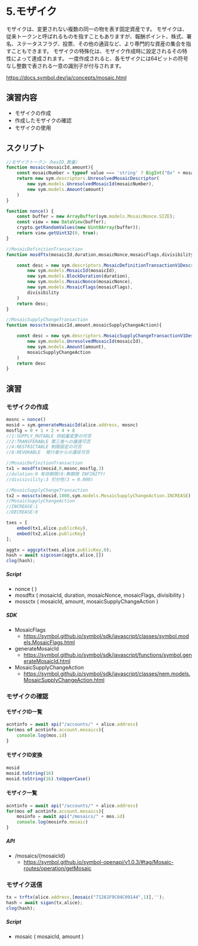 # 5.モザイク

モザイクは、変更されない複数の同一の物を表す固定資産です。
モザイクは、従来トークンと呼ばれるものを指すこともありますが、報酬ポイント、株式、署名、ステータスフラグ、投票、その他の通貨など、より専門的な資産の集合を指すこともできます。
モザイクの特殊化は、モザイク作成時に設定されるその特性によって達成されます。
一度作成されると、各モザイクには64ビットの符号なし整数で表される一意の識別子が付与されます。

https://docs.symbol.dev/ja/concepts/mosaic.html

## 演習内容
- モザイクの作成
- 作成したモザイクの確認
- モザイクの使用

## スクリプト


```js
//モザイクトークン（hexID,数量）
function mosaic(mosaicId,amount){
    const mosaicNumber = typeof value === 'string' ? BigInt("0x" + mosaicId) : mosaicId;
    return new sym.descriptors.UnresolvedMosaicDescriptor(
        new sym.models.UnresolvedMosaicId(mosaicNumber), 
        new sym.models.Amount(amount)
    )
}

function nonce() {
    const buffer = new ArrayBuffer(sym.models.MosaicNonce.SIZE);
    const view = new DataView(buffer);
    crypto.getRandomValues(new Uint8Array(buffer));
    return view.getUint32(0, true);
}

//MosaicDefinitionTransaction
function mosdftx(mosaicId,duration,mosaicNonce,mosaicFlags,divisibility){

    const desc = new sym.descriptors.MosaicDefinitionTransactionV1Descriptor(
        new sym.models.MosaicId(mosaicId),
        new sym.models.BlockDuration(duration),
        new sym.models.MosaicNonce(mosaicNonce),
        new sym.models.MosaicFlags(mosaicFlags),
        divisibility
    )
    return desc;
}

//MosaicSupplyChangeTransaction
function mossctx(mosaicId,amount,mosaicSupplyChangeAction){

    const desc = new sym.descriptors.MosaicSupplyChangeTransactionV1Descriptor(
        new sym.models.UnresolvedMosaicId(mosaicId),
        new sym.models.Amount(amount),
        mosaicSupplyChangeAction
    )
    return desc
}
```

## 演習

### モザイクの作成
```js
mosnc = nonce()
mosid = sym.generateMosaicId(alice.address, mosnc)
mosflg = 0 + 1 + 2 + 4 + 8
//1:SUPPLY_MUTABLE 供給量変更の可否
//2:TRANSFERABLE 第三者への譲渡可否
//4:RESTRICTABLE 制限設定の可否
//8:REVOKABLE  発行者からの還収可否

//MosaicDefinitionTransaction
tx1 = mosdftx(mosid,0,mosnc,mosflg,3)
//dulation:0 有効期限(0:無期限 INFINITY)
//divisivility:3 可分性(3 = 0.000)

//MosaicSupplyChangeTransaction
tx2 = mossctx(mosid,1000,sym.models.MosaicSupplyChangeAction.INCREASE)
//MosaicSupplyChangeAction
//INCREASE:1
//DECREASE:0

txes = [
    embed(tx1,alice.publicKey),
    embed(tx2,alice.publicKey)
];

aggtx = aggcptx(txes,alice.publicKey,0);
hash = await sigcosan(aggtx,alice,[])
clog(hash);
```
##### Script
- nonce ( )
- mosdftx ( mosaicId, duration, mosaicNonce, mosaicFlags, divisibility )
- mossctx ( mosaicId, amount, mosaicSupplyChangeAction )

##### SDK
- MosaicFlags
    - https://symbol.github.io/symbol/sdk/javascript/classes/symbol.models.MosaicFlags.html
- generateMosaicId
    - https://symbol.github.io/symbol/sdk/javascript/functions/symbol.generateMosaicId.html
- MosaicSupplyChangeAction
    - https://symbol.github.io/symbol/sdk/javascript/classes/nem.models.MosaicSupplyChangeAction.html 

### モザイクの確認

#### モザイクID一覧
```js
acntinfo = await api("/accounts/" + alice.address)
for(mos of acntinfo.account.mosaics){
    console.log(mos.id)
}
```
#### モザイクID変換
```js
mosid
mosid.toString(16)
mosid.toString(16).toUpperCase()
```
#### モザイク一覧
```js
acntinfo = await api("/accounts/" + alice.address)
for(mos of acntinfo.account.mosaics){
    mosinfo = await api("/mosaics/" + mos.id)
    console.log(mosinfo.mosaic)
}
```
##### API
- /mosaics/{mosaicId}
    - https://symbol.github.io/symbol-openapi/v1.0.3/#tag/Mosaic-routes/operation/getMosaic 
 
### モザイク送信
```js
tx = trftx(alice.address,[mosaic("71261F9C04C09144",1)],'');
hash = await sigan(tx,alice);
clog(hash);
```

##### Script
- mosaic ( mosaicId, amount )
